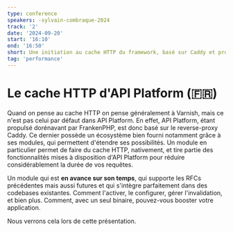 ```yaml
---
type: conference
speakers: -sylvain-combraque-2024 
track: '2'
date: '2024-09-20'
start: '16:10'
end: '16:50'
short: Une initiation au cache HTTP du framework, basé sur Caddy et propulsé par FrankenPHP. 
tag: 'performance'
---
```


# Le cache HTTP d'API Platform (🇫🇷) 

Quand on pense au cache HTTP on pense généralement à Varnish, mais ce n'est pas celui par défaut dans API Platform. En effet, API Platform, étant propulsé dorénavant par FrankenPHP, est donc basé sur le reverse-proxy Caddy. Ce dernier possède un écosystème bien fourni notamment grâce à ses modules, qui permettent d'étendre ses possibilités. Un module en particulier permet de faire du cache HTTP, nativement, et tire partie des fonctionnalités mises à disposition d'API Platform pour réduire considérablement la durée de vos requêtes.

Un module qui est **en avance sur son temps**, qui supporte les RFCs précédentes mais aussi futures et qui s'intègre parfaitement dans des codebases existantes. Comment l'activer, le configurer, gérer l'invalidation, et bien plus. Comment, avec un seul binaire, pouvez-vous booster votre application.

Nous verrons cela lors de cette présentation.
